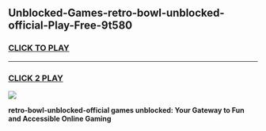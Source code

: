 
## Unblocked-Games-retro-bowl-unblocked-official-Play-Free-9t580
<h3>
<a href="https://premium76.site?title=retro-bowl-unblocked-official&ref=18A1">CLICK TO PLAY</a></h3>
<hr>

<h3>
<a href="https://premium76.site?title=retro-bowl-unblocked-official&ref=18A1">CLICK 2 PLAY</a>
  
</h3>

<a href="https://premium76.site?title=retro-bowl-unblocked-official&ref=18A1"><img src="https://clearcache.store/games.png"></a>


**retro-bowl-unblocked-official games unblocked: Your Gateway to Fun and Accessible Online Gaming**
